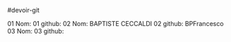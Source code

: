 #devoir-git

01 Nom:
01 github:
02 Nom: BAPTISTE CECCALDI
02 github: BPFrancesco
03 Nom:
03 github:
